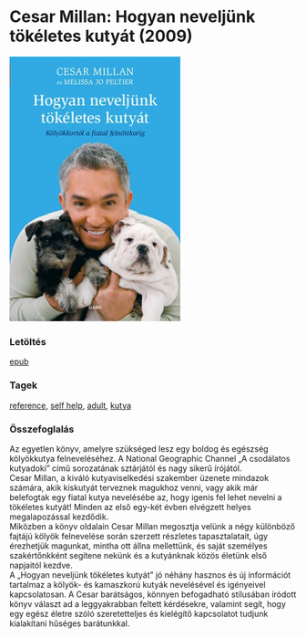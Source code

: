 # <a name="id_1725">Cesar Millan: Hogyan neveljünk tökéletes kutyát (2009)</a>
<img src="https://github.com/BercziSandor/calibre_lib/raw/main/libs/main/Cesar%20Millan/Hogyan%20neveljunk%20tokeletes%20kutyat%20%281725%29/cover.jpg" alt="cover" width="300"/>

### Letöltés
[epub](https://github.com/BercziSandor/calibre_lib/raw/main/libs/main/Cesar%20Millan/Hogyan%20neveljunk%20tokeletes%20kutyat%20%281725%29/Hogyan%20neveljunk%20tokeletes%20kuty%20-%20Cesar%20Millan.epub)

### Tagek
[reference](https://github.com/berczisandor/calibre_lib/libs/main/blob/main/_tags/reference.md), [self help](https://github.com/berczisandor/calibre_lib/libs/main/blob/main/_tags/self%20help.md), [adult](https://github.com/berczisandor/calibre_lib/libs/main/blob/main/_tags/adult.md), [kutya](https://github.com/berczisandor/calibre_lib/libs/main/blob/main/_tags/kutya.md)

### Összefoglalás
<div>
<p>Az egyetlen könyv, amelyre szükséged lesz egy boldog és egészség kölyökkutya felneveléséhez. A National Geographic Channel „A csodálatos kutyadoki” című sorozatának sztárjától és nagy sikerű írójától. <br>Cesar Millan, a kiváló kutyaviselkedési szakember üzenete mindazok számára, akik kiskutyát terveznek magukhoz venni, vagy akik már belefogtak egy fiatal kutya nevelésébe az, hogy igenis fel lehet nevelni a tökéletes kutyát! Minden az első egy-két évben elvégzett helyes megalapozással kezdődik. <br>Miközben a könyv oldalain Cesar Millan megosztja velünk a négy különböző fajtájú kölyök felnevelése során szerzett részletes tapasztalatait, úgy érezhetjük magunkat, mintha ott állna mellettünk, és saját személyes szakértőnkként segítene nekünk és a kutyánknak közös életünk első napjaitól kezdve. <br>A „Hogyan neveljünk tökéletes kutyát” jó néhány hasznos és új információt tartalmaz a kölyök- és kamaszkorú kutyák nevelésével és igényeivel kapcsolatosan. A Cesar barátságos, könnyen befogadható stílusában íródott könyv választ ad a leggyakrabban feltett kérdésekre, valamint segít, hogy egy egész életre szóló szeretetteljes és kielégítő kapcsolatot tudjunk kialakítani hűséges barátunkkal.</p></div>


